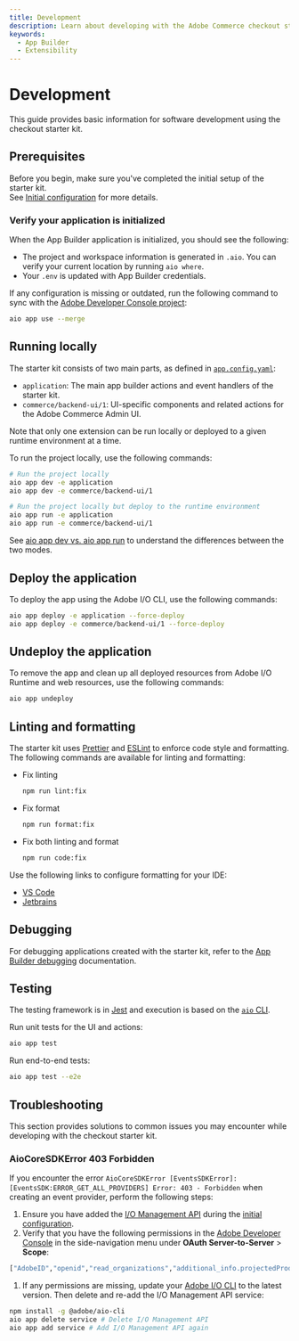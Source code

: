 ```yaml
---
title: Development
description: Learn about developing with the Adobe Commerce checkout starter kit.
keywords:
  - App Builder
  - Extensibility
---
```


# Development

This guide provides basic information for software development using the checkout starter kit.

## Prerequisites

Before you begin, make sure you've completed the initial setup of the starter kit.  
See [Initial configuration](./getting-started.md) for more details.

### Verify your application is initialized

When the App Builder application is initialized, you should see the following:

- The project and workspace information is generated in `.aio`. You can verify your current location by running `aio where`.
- Your `.env` is updated with App Builder credentials.

If any configuration is missing or outdated, run the following command to sync with the [Adobe Developer Console project](https://developer.adobe.com/console):

```bash
aio app use --merge
```

## Running locally

The starter kit consists of two main parts, as defined in [`app.config.yaml`](https://github.com/adobe/commerce-checkout-starter-kit/blob/main/app.config.yaml):

- `application`: The main app builder actions and event handlers of the starter kit.
- `commerce/backend-ui/1`: UI-specific components and related actions for the Adobe Commerce Admin UI.

Note that only one extension can be run locally or deployed to a given runtime environment at a time.

To run the project locally, use the following commands:

```bash
# Run the project locally
aio app dev -e application
aio app dev -e commerce/backend-ui/1

# Run the project locally but deploy to the runtime environment
aio app run -e application
aio app run -e commerce/backend-ui/1
```

See [aio app dev vs. aio app run](https://developer.adobe.com/app-builder/docs/guides/development/#aio-app-dev-vs-aio-app-run) to understand the differences between the two modes.

## Deploy the application

To deploy the app using the Adobe I/O CLI, use the following commands:

```bash
aio app deploy -e application --force-deploy
aio app deploy -e commerce/backend-ui/1 --force-deploy
```

## Undeploy the application

To remove the app and clean up all deployed resources from Adobe I/O Runtime and web resources, use the following commands:

```bash
aio app undeploy
```

## Linting and formatting

The starter kit uses [Prettier](https://prettier.io) and [ESLint](https://eslint.org) to enforce code style and formatting. The following commands are available for linting and formatting:

- Fix linting

  ```bash
  npm run lint:fix
  ```

- Fix format

  ```bash
  npm run format:fix
  ```

- Fix both linting and format

  ```bash
  npm run code:fix
  ```

Use the following links to configure formatting for your IDE:

- [VS Code](https://marketplace.visualstudio.com/items?itemName=esbenp.prettier-vscode)
- [Jetbrains](https://blog.jetbrains.com/webstorm/2016/08/using-external-tools/)

## Debugging

For debugging applications created with the starter kit, refer to the [App Builder debugging](https://developer.adobe.com/app-builder/docs/guides/development/#debugging) documentation.

## Testing

The testing framework is in [Jest](https://jestjs.io) and execution is based on the [`aio` CLI](https://developer.adobe.com/app-builder/docs/guides/runtime_guides/tools/cli-install).

Run unit tests for the UI and actions:

```bash
aio app test
```

Run end-to-end tests:

```bash
aio app test --e2e
```

## Troubleshooting

This section provides solutions to common issues you may encounter while developing with the checkout starter kit.

### AioCoreSDKError 403 Forbidden

If you encounter the error `AioCoreSDKError [EventsSDKError]: [EventsSDK:ERROR_GET_ALL_PROVIDERS] Error: 403 - Forbidden` when creating an event provider, perform the following steps:

1. Ensure you have added the [I/O Management API](./getting-started.md#initial-configuration) during the [initial configuration](./getting-started.md#initial-configuration).
1. Verify that you have the following permissions in the [Adobe Developer Console](https://developer.adobe.com/console) in the side-navigation menu under **OAuth Server-to-Server** > **Scope**:

  ```bash
  ["AdobeID","openid","read_organizations","additional_info.projectedProductContext","additional_info.roles","adobeio_api","read_client_secret","manage_client_secrets","event_receiver_api"]
  ```

1. If any permissions are missing, update your [Adobe I/O CLI](https://developer.adobe.com/app-builder/docs/guides/runtime_guides/tools/cli-install) to the latest version. Then delete and re-add the I/O Management API service:

  ```bash
  npm install -g @adobe/aio-cli
  aio app delete service # Delete I/O Management API
  aio app add service # Add I/O Management API again
  ```
